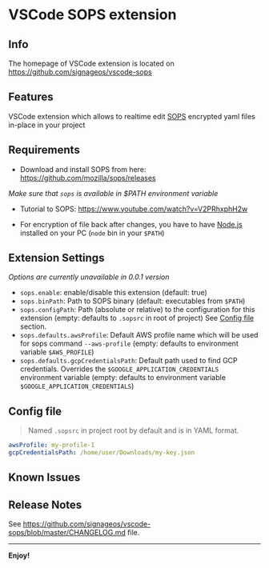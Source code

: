 # VSCode SOPS extension

## Info
The homepage of VSCode extension is located on https://github.com/signageos/vscode-sops

## Features

VSCode extension which allows to realtime edit [SOPS](https://github.com/mozilla/sops) encrypted yaml files in-place in your project

## Requirements

- Download and install SOPS from here: https://github.com/mozilla/sops/releases

*Make sure that `sops` is available in $PATH environment variable*

- Tutorial to SOPS: https://www.youtube.com/watch?v=V2PRhxphH2w

- For encryption of file back after changes, you have to have [Node.js](https://nodejs.org/en/) installed on your PC (`node` bin in your `$PATH`)

## Extension Settings
*Options are currently unavailable in 0.0.1 version*
* `sops.enable`: enable/disable this extension (default: true)
* `sops.binPath`: Path to SOPS binary (default: executables from `$PATH`)
* `sops.configPath`: Path (absolute or relative) to the configuration for this extension (empty: defaults to `.sopsrc` in root of project) See [Config file](#config-file) section.
* `sops.defaults.awsProfile`: Default AWS profile name which will be used for sops command `--aws-profile` (empty: defaults to environment variable `$AWS_PROFILE`)
* `sops.defaults.gcpCredentialsPath`: Default path used to find GCP credentials. Overrides the `$GOOGLE_APPLICATION_CREDENTIALS` environment variable (empty: defaults to environment variable `$GOOGLE_APPLICATION_CREDENTIALS`)

## Config file
> Named `.sopsrc` in project root by default and is in YAML format.
```yaml
awsProfile: my-profile-1
gcpCredentialsPath: /home/user/Downloads/my-key.json
```

## Known Issues


## Release Notes

See https://github.com/signageos/vscode-sops/blob/master/CHANGELOG.md file.

-----------------------------------------------------------------------------------------------------------

**Enjoy!**
